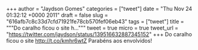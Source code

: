 
+++
author = "Jaydson Gomes"
categories = ["tweet"]
date = "Thu Nov 24 01:32:12 +0000 2011"
draft = false
slug = "616afb7c8c33d7cfd71921fe78cb570fef06eb43"
tags = ["tweet"]
title = """Do caralho ficou o site h..."""
tweet = true
micro = true
tweet_url = "https://twitter.com/jaydson/status/139516632887345152"
+++
Do caralho ficou o site http://t.co/kmhr6wtZ Parabéns aos envolvidos!

